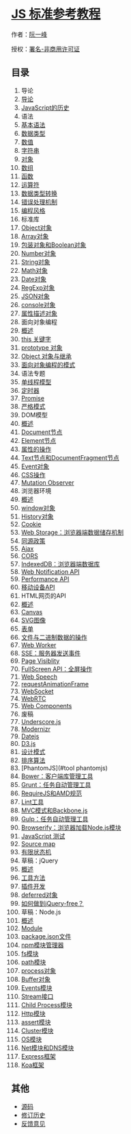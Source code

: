 # [JS 标准参考教程](#)

作者：[阮一峰](http://www.ruanyifeng.com)

授权：[署名-非商用许可证](http://creativecommons.org/licenses/by-nc/4.0/)

## 目录
1. 导论
  1. [导论](#introduction/intro)
  1. [JavaScript的历史](#introduction/history)
1. 语法
  1. [基本语法](#grammar/basic)
  1. [数据类型](#grammar/types)
  1. [数值](#grammar/number)
  1. [字符串](#grammar/string)
  1. [对象](#grammar/object)
  1. [数组](#grammar/array)
  1. [函数](#grammar/function)
  1. [运算符](#grammar/operator)
  1. [数据类型转换](#grammar/conversion)
  1. [错误处理机制](#grammar/error)
  1. [编程风格](#grammar/style)
1. 标准库
  1. [Object对象](#stdlib/object)
  1. [Array对象](#stdlib/array)
  1. [包装对象和Boolean对象](#stdlib/wrapper)
  1. [Number对象](#stdlib/number)
  1. [String对象](#stdlib/string)
  1. [Math对象](#stdlib/math)
  1. [Date对象](#stdlib/date)
  1. [RegExp对象](#stdlib/regexp)
  1. [JSON对象](#stdlib/json)
  1. [console对象](#stdlib/console)
  1. [属性描述对象](#stdlib/attributes)
1. 面向对象编程
  1. [概述](#oop/basic)
  1. [this 关键字](#oop/this)
  1. [prototype 对象](#oop/prototype)
  1. [Object 对象与继承](#oop/object)
  1. [面向对象编程的模式](#oop/pattern)
1. 语法专题
  1. [单线程模型](#advanced/single-thread)
  1. [定时器](#advanced/timer)
  1. [Promise](#advanced/promise)
  1. [严格模式](#advanced/strict)
1. DOM模型
  1. [概述](#dom/node)
  1. [Document节点](#dom/document)
  1. [Element节点](#dom/element)
  1. [属性的操作](#dom/attribute)
  1. [Text节点和DocumentFragment节点](#dom/text)
  1. [Event对象](#dom/event)
  1. [CSS操作](#dom/css)
  1. [Mutation Observer](#dom/mutationobserver)
1. 浏览器环境
  1. [概述](#bom/engine)
  1. [window对象](#bom/window)
  1. [History对象](#bom/history)
  1. [Cookie](#bom/cookie)
  1. [Web Storage：浏览器端数据储存机制](#bom/webstorage)
  1. [同源政策](#bom/same-origin)
  1. [Ajax](#bom/ajax)
  1. [CORS](#bom/cors)
  1. [IndexedDB：浏览器端数据库](#bom/indexeddb)
  1. [Web Notification API](#bom/notification)
  1. [Performance API](#bom/performance)
  1. [移动设备API](#bom/mobile)
1. HTML网页的API
  1. [概述](#htmlapi/elements)
  1. [Canvas](#htmlapi/canvas)
  1. [SVG图像](#htmlapi/svg)
  1. [表单](#htmlapi/form)
  1. [文件与二进制数据的操作](#htmlapi/file)
  1. [Web Worker](#htmlapi/webworker)
  1. [SSE：服务器发送事件](#htmlapi/eventsource)
  1. [Page Visiblity](#htmlapi/pagevisibility)
  1. [FullScreen API：全屏操作](#htmlapi/fullscreen)
  1. [Web Speech](#htmlapi/webspeech)
  1. [requestAnimationFrame](#htmlapi/requestanimationframe)
  1. [WebSocket](#htmlapi/websocket)
  1. [WebRTC](#htmlapi/webrtc)
  1. [Web Components](#htmlapi/webcomponents)
1. 废稿
  1. [Underscore.js](#library/underscore)
  1. [Modernizr](#library/modernizr)
  1. [Datejs](#library/datejs)
  1. [D3.js](#library/d3)
  1. [设计模式](#library/designpattern)
  1. [排序算法](#library/sorting)
  1. [PhantomJS](#tool phantomjs)
  1. [Bower：客户端库管理工具](#tool/bower)
  1. [Grunt：任务自动管理工具](#tool/grunt)
  1. [RequireJS和AMD规范](#tool/requirejs)
  1. [Lint工具](#tool/lint)
  1. [MVC模式和Backbone.js](#advanced/backbonejs)
  1. [Gulp：任务自动管理工具](#tool/gulp)
  1. [Browserify：浏览器加载Node.js模块](#tool/browserify)
  1. [JavaScript 测试](#tool/testing)
  1. [Source map](#tool/sourcemap)
  1. [有限状态机](#advanced/fsm)
1. 草稿：jQuery
  1. [概述](#jquery/basic)
  1. [工具方法](#jquery/utility)
  1. [插件开发](#jquery/plugin)
  1. [deferred对象](#jquery/deferred)
  1. [如何做到jQuery-free？](#jquery/jquery-free)
1. 草稿：Node.js
  1. [概述](#nodejs/basic)
  1. [Module](#nodejs/module)
  1. [package.json文件](#nodejs/packagejson)
  1. [npm模块管理器](#nodejs/npm)
  1. [fs模块](#nodejs/fs)
  1. [path模块](#nodejs/path)
  1. [process对象](#nodejs/process)
  1. [Buffer对象](#nodejs/buffer)
  1. [Events模块](#nodejs/events)
  1. [Stream接口](#nodejs/stream)
  1. [Child Process模块](#nodejs/child-process)
  1. [Http模块](#nodejs/http)
  1. [assert模块](#nodejs/assert)
  1. [Cluster模块](#nodejs/cluster)
  1. [OS模块](#nodejs/os)
  1. [Net模块和DNS模块](#nodejs/net)
  1. [Express框架](#nodejs/express)
  1. [Koa框架](#nodejs/koa)

## 其他
- [源码](http://github.com/ruanyf/es6tutorial/)
- [修订历史](https://github.com/ruanyf/es6tutorial/commits/gh-pages)
- [反馈意见](https://github.com/ruanyf/es6tutorial/issues)
